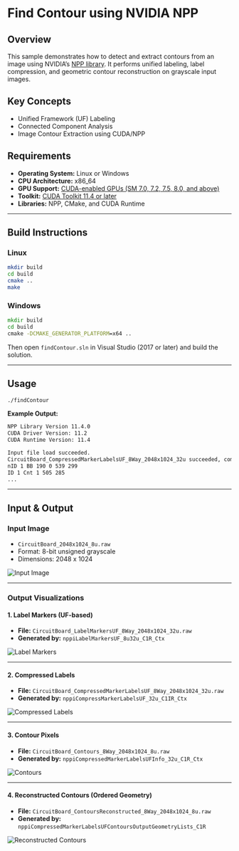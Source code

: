 # Find Contour using NVIDIA NPP

## Overview

This sample demonstrates how to detect and extract contours from an image using NVIDIA’s [NPP library](https://docs.nvidia.com/cuda/npp/index.html). It performs unified labeling, label compression, and geometric contour reconstruction on grayscale input images.

## Key Concepts

- Unified Framework (UF) Labeling
- Connected Component Analysis
- Image Contour Extraction using CUDA/NPP

## Requirements

- **Operating System:** Linux or Windows
- **CPU Architecture:** x86_64
- **GPU Support:** [CUDA-enabled GPUs (SM 7.0, 7.2, 7.5, 8.0, and above)](https://developer.nvidia.com/cuda-gpus)
- **Toolkit:** [CUDA Toolkit 11.4 or later](https://developer.nvidia.com/cuda-downloads)
- **Libraries:** NPP, CMake, and CUDA Runtime

---

## Build Instructions

### Linux

```bash
mkdir build
cd build
cmake ..
make
```

### Windows

```cmd
mkdir build
cd build
cmake -DCMAKE_GENERATOR_PLATFORM=x64 ..
```
Then open `findContour.sln` in Visual Studio (2017 or later) and build the solution.

---

## Usage

```bash
./findContour
```

**Example Output:**
```txt
NPP Library Version 11.4.0
CUDA Driver Version: 11.2
CUDA Runtime Version: 11.4

Input file load succeeded.
CircuitBoard_CompressedMarkerLabelsUF_8Way_2048x1024_32u succeeded, compressed label count is 249.
nID 1 BB 190 0 539 299  
ID 1 Cnt 1 505 285  
...
```

---

## Input & Output

### Input Image

- `CircuitBoard_2048x1024_8u.raw`
- Format: 8-bit unsigned grayscale
- Dimensions: 2048 x 1024

![Input Image](./images/CircuitBoard_2048x1024_8u.jpg)

---

### Output Visualizations

#### 1. Label Markers (UF-based)

- **File:** `CircuitBoard_LabelMarkersUF_8Way_2048x1024_32u.raw`
- **Generated by:** `nppiLabelMarkersUF_8u32u_C1R_Ctx`

![Label Markers](./images/CircuitBoard_LabelMarkersUF_8Way_2048x1024_32u.jpg)

---

#### 2. Compressed Labels

- **File:** `CircuitBoard_CompressedMarkerLabelsUF_8Way_2048x1024_32u.raw`
- **Generated by:** `nppiCompressMarkerLabelsUF_32u_C1IR_Ctx`

![Compressed Labels](./images/CircuitBoard_CompressedMarkerLabelsUF_8Way_2048x1024_32u.jpg)

---

#### 3. Contour Pixels

- **File:** `CircuitBoard_Contours_8Way_2048x1024_8u.raw`
- **Generated by:** `nppiCompressedMarkerLabelsUFInfo_32u_C1R_Ctx`

![Contours](./images/CircuitBoard_Contours_8Way_2048x1024_8u.jpg)

---

#### 4. Reconstructed Contours (Ordered Geometry)

- **File:** `CircuitBoard_ContoursReconstructed_8Way_2048x1024_8u.raw`
- **Generated by:** `nppiCompressedMarkerLabelsUFContoursOutputGeometryLists_C1R`

![Reconstructed Contours](./images/CircuitBoard_ContoursReconstructed_8Way_2048x1024_8u.jpg)
